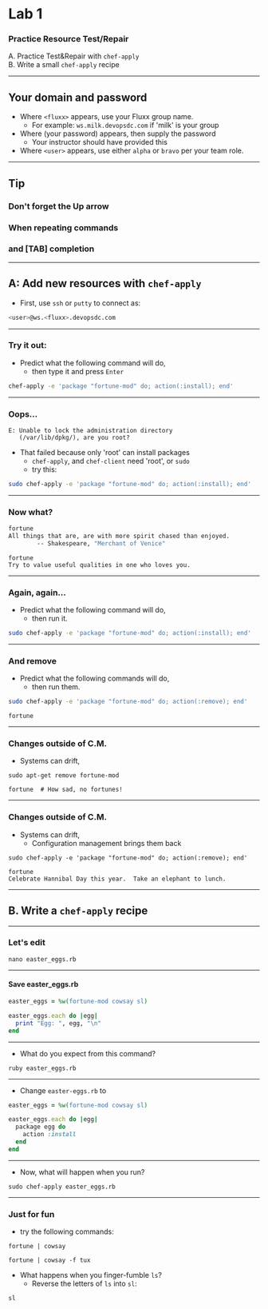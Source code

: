 # Lab 1

### Practice Resource Test/Repair

A. Practice Test&Repair with `chef-apply`<br>
B. Write a small `chef-apply` recipe

----

## Your domain and password

- Where `<fluxx>` appears, use your Fluxx group name.
  - For example: `ws.milk.devopsdc.com` if 'milk' is your group
- Where (your password) appears, then supply the password
  - Your instructor should have provided this
- Where `<user>` appears, use either `alpha` or `bravo` per your team role.

----

## Tip

### Don't forget the Up arrow
### When repeating commands
### and [TAB] completion

---

## A: Add new resources with `chef-apply`

- First, use `ssh` or `putty` to connect as:

```bash
<user>@ws.<fluxx>.devopsdc.com
```

----

### Try it out:

- Predict what the following command will do,
  - then type it and press `Enter`

```bash
chef-apply -e 'package "fortune-mod" do; action(:install); end'
```

----

### Oops...

```
E: Unable to lock the administration directory
   (/var/lib/dpkg/), are you root?
```

- That failed because only 'root' can install packages
  - `chef-apply`, and `chef-client` need 'root', or `sudo`
  - try this:

```bash
sudo chef-apply -e 'package "fortune-mod" do; action(:install); end'
```

----

### Now what?

```bash
fortune
All things that are, are with more spirit chased than enjoyed.
		-- Shakespeare, "Merchant of Venice"
```
```
fortune
Try to value useful qualities in one who loves you.
```

----

### Again, again...

- Predict what the following command will do,
  - then run it.

```bash
sudo chef-apply -e 'package "fortune-mod" do; action(:install); end'
```

----

### And remove

- Predict what the following commands will do,
  - then run them.

```bash
sudo chef-apply -e 'package "fortune-mod" do; action(:remove); end'
```
```
fortune
```

----

### Changes outside of C.M.

- Systems can drift,

```
sudo apt-get remove fortune-mod
```
```
fortune  # How sad, no fortunes!
```


----

### Changes outside of C.M.

- Systems can drift,
  - Configuration management brings them back
```
sudo chef-apply -e 'package "fortune-mod" do; action(:remove); end'
```
```
fortune
Celebrate Hannibal Day this year.  Take an elephant to lunch.
```

---

## B. Write a `chef-apply` recipe

----

### Let's edit

```
nano easter_eggs.rb
```

----

#### Save easter_eggs.rb

```ruby
easter_eggs = %w(fortune-mod cowsay sl)

easter_eggs.each do |egg|
  print "Egg: ", egg, "\n"
end
```

----

- What do you expect from this command?
```
ruby easter_eggs.rb
```

----

- Change `easter-eggs.rb` to

```ruby
easter_eggs = %w(fortune-mod cowsay sl)

easter_eggs.each do |egg|
  package egg do
    action :install
  end
end
```

----

- Now, what will happen when you run?
```
sudo chef-apply easter_eggs.rb
```

----

### Just for fun

- try the following commands:
```
fortune | cowsay
```
```
fortune | cowsay -f tux
```
- What happens when you finger-fumble `ls`?
  - Reverse the letters of `ls` into `sl`:
```
sl
```
